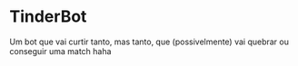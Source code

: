 # TinderBot
Um bot que vai curtir tanto, mas tanto, que (possivelmente) vai quebrar ou conseguir uma match haha
